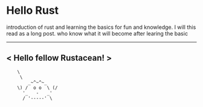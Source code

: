 # Hello Rust

introduction of rust and learning the basics for fun and knowledge. I will this read as a long post.
who know what it will become after learing the basic
 _________________________
< Hello fellow Rustacean! >
 -------------------------
        \
         \
            _~^~^~_
        \) /  o o  \ (/
          '_   -   _'
          / '-----' \
